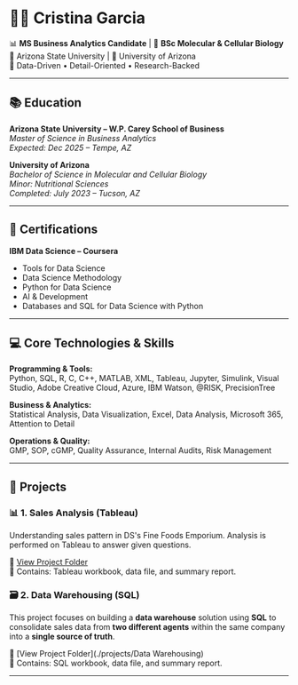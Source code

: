 # 👩‍💻 Cristina Garcia

📊 **MS Business Analytics Candidate** | 🔬 **BSc Molecular & Cellular Biology**  
🌵 Arizona State University | 🧪 University of Arizona  
🎯 Data-Driven • Detail-Oriented • Research-Backed

---

## 📚 Education

**Arizona State University – W.P. Carey School of Business**  
*Master of Science in Business Analytics*  
*Expected: Dec 2025 – Tempe, AZ*

**University of Arizona**  
*Bachelor of Science in Molecular and Cellular Biology*  
*Minor: Nutritional Sciences*  
*Completed: July 2023 – Tucson, AZ*



---

## 🧠 Certifications

**IBM Data Science – Coursera**  
- Tools for Data Science  
- Data Science Methodology  
- Python for Data Science  
- AI & Development  
- Databases and SQL for Data Science with Python  

---

## 💻 Core Technologies & Skills

**Programming & Tools:**  
Python, SQL, R, C, C++, MATLAB, XML, Tableau, Jupyter, Simulink, Visual Studio, Adobe Creative Cloud, Azure, IBM Watson, @RISK, PrecisionTree

**Business & Analytics:**  
Statistical Analysis, Data Visualization, Excel, Data Analysis, Microsoft 365, Attention to Detail

**Operations & Quality:**  
GMP, SOP, cGMP, Quality Assurance, Internal Audits, Risk Management

---

## 🚀 Projects

### 📊 1. Sales Analysis (Tableau)
Understanding sales pattern in DS's Fine Foods Emporium. Analysis is performed on Tableau to answer given questions. 

🔗 [View Project Folder](./projects/sales_analysis)  
📁 Contains: Tableau workbook, data file, and summary report.

### 🗃️  2. Data Warehousing (SQL)
This project focuses on building a **data warehouse** solution using **SQL** to consolidate sales data from **two different agents** within the same company into a **single source of truth**. 

🔗 [View Project Folder](./projects/Data Warehousing)  
📁 Contains: SQL workbook, data file, and summary report.

---
